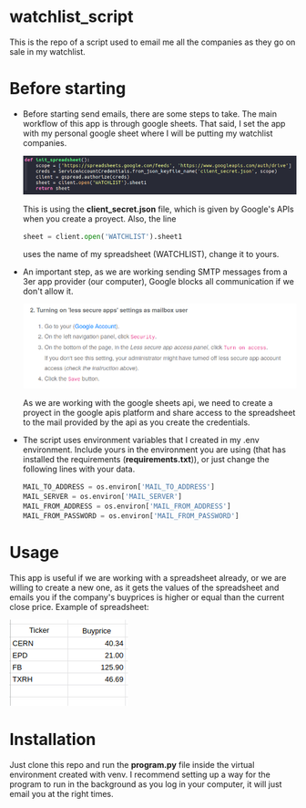 # watchlist_script
This is the repo of a script used to email me all the companies as they go on sale in my watchlist.

# Before starting
* Before starting send emails, there are some steps to take. The main workflow of this app is through google sheets. That said, I set the app with my personal google sheet where I will be putting my watchlist companies.

	![Init spreadsheet](resources/init_spreadsheet.png)

	This is using the **client_secret.json** file, which is given by Google's APIs when you create a proyect. Also, the line

	``` python
	sheet = client.open('WATCHLIST').sheet1
	```
	
	uses the name of my spreadsheet (WATCHLIST), change it to yours.

* An important step, as we are working sending SMTP messages from a 3er app provider (our computer), Google blocks all communication if we don't allow it. 

	![Google secure apps](resources/turning_secure_off.png)
	
	As we are working with the google sheets api, we need to create a proyect in the google apis platform and share access to the spreadsheet to the mail provided by the api as you create the credentials.

* The script uses environment variables that I created in my .env environment. Include yours in the environment you are using (that has installed the requirements (**requirements.txt**)), or just change the following lines with your data.

	``` python
	MAIL_TO_ADDRESS = os.environ['MAIL_TO_ADDRESS']
	MAIL_SERVER = os.environ['MAIL_SERVER']
	MAIL_FROM_ADDRESS = os.environ['MAIL_FROM_ADDRESS']
	MAIL_FROM_PASSWORD = os.environ['MAIL_FROM_PASSWORD']
	```


# Usage
This app is useful if we are working with a spreadsheet already, or we are willing to create a new one, as it gets the values of the spreadsheet and emails you if the company's buyprices is higher or equal than the current close price. Example of spreadsheet:

![Example of spreadsheet](resources/example_spreadsheet.png)

# Installation
Just clone this repo and run the **program.py** file inside the virtual environment created with venv. I recommend setting up a way for the program to run in the background as you log in your computer, it will just email you at the right times.


